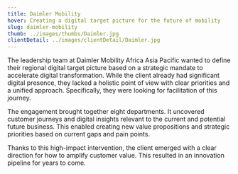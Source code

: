 ```yaml
---
title: Daimler Mobility
hover: Creating a digital target picture for the future of mobility
slug: daimler-mobility
thumb: ../images/thumbs/Daimler.jpg
clientDetail: ../images/clientDetail/Daimler.jpg
---
```


The leadership team at Daimler Mobility Africa Asia Pacific wanted to define their regional digital target picture based on a strategic mandate to accelerate digital transformation. While the client already had significant digital presence, they lacked a holistic point of view with clear priorities and a unified approach. Specifically, they were looking for facilitation of this journey.

The engagement brought together eight departments. It uncovered customer journeys and digital insights relevant to the current and potential future business. This enabled creating new value propositions and strategic priorities based on current gaps and pain points.

Thanks to this high-impact intervention, the client emerged with a clear direction for how to amplify customer value. This resulted in an innovation pipeline for years to come.
